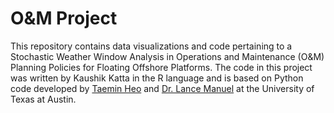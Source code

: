 # O&M Project
This repository contains data visualizations and code pertaining to a Stochastic Weather Window Analysis in Operations and Maintenance (O&M) Planning Policies for Floating Offshore Platforms. The code in this project was written by Kaushik Katta in the R language and is based on Python code developed by [Taemin Heo](http://taeminheo.com) and [Dr. Lance Manuel](https://lancemanuel.netlify.app/) at the University of Texas at Austin.
